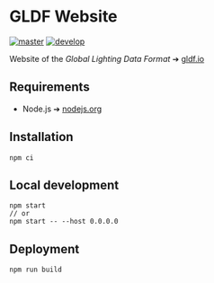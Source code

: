 # GLDF Website

[![master](https://github.com/globallightingdata/website/actions/workflows/master.yml/badge.svg)](https://github.com/globallightingdata/website/actions/workflows/master.yml) [![develop](https://github.com/globallightingdata/website/actions/workflows/develop.yml/badge.svg)](https://github.com/globallightingdata/website/actions/workflows/develop.yml)

Website of the *Global Lighting Data Format* ➔ [gldf.io](https://gldf.io)

## Requirements

- Node.js ➔ [nodejs.org](https://nodejs.org)

## Installation

```console
npm ci
```

## Local development

```console
npm start
// or 
npm start -- --host 0.0.0.0
```

## Deployment

```console
npm run build
```
